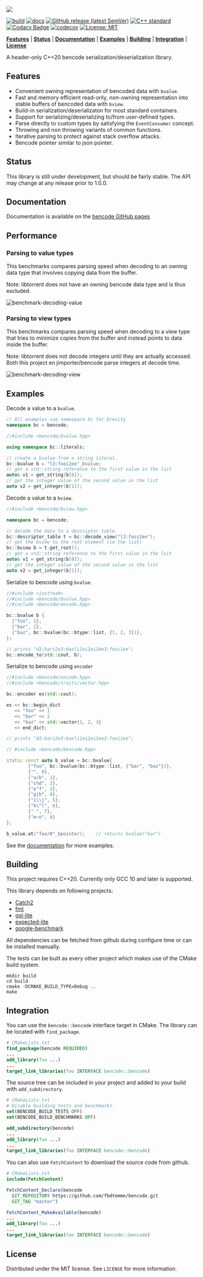 ![](docs/images/bencode.svg)

[![build](https://github.com/fbdtemme/bencode/workflows/build/badge.svg?branch=master)](https://github.com/fbdtemme/bencode/actions?query=workflow%3Abuild)
[![docs](https://github.com/fbdtemme/bencode/workflows/documentation/badge.svg?branch=master)](https://fbdtemme.github.io/bencode/)
[![GitHub release (latest SemVer)](https://img.shields.io/github/v/release/fbdtemme/bencode)](https://github.com/fbdtemme/bencode/releases)
[![C++ standard](https://img.shields.io/badge/C%2B%2B-20-blue)](https://isocpp.org/)
[![Codacy Badge](https://api.codacy.com/project/badge/Grade/5cc3eec94d8a486dab62afeab5130def)](https://app.codacy.com/manual/floriandetemmerman/bencode?utm_source=github.com&utm_medium=referral&utm_content=fbdtemme/bencode&utm_campaign=Badge_Grade_Dashboard)
[![codecov](https://codecov.io/gh/fbdtemme/bencode/branch/master/graph/badge.svg)](https://codecov.io/gh/fbdtemme/bencode)
[![License: MIT](https://img.shields.io/badge/License-MIT-yellow.svg)](https://opensource.org/licenses/MIT)

[**Features**](#Features) |
[**Status**](#Status) |
[**Documentation**](#Documentation) | 
[**Examples**](#Examples) |
[**Building**](#Building) | 
[**Integration**](#Integration) |
[**License**](#License)

A header-only C++20 bencode serialization/deserialization library.

## Features

*   Convenient owning representation of bencoded data with `bvalue`.
*   Fast and memory efficient read-only, non-owning representation into stable buffers of bencoded data with `bview`.
*   Build-in serialization/deserializaton for most standard containers.
*   Support for serializing/deserializing to/from user-defined types. 
*   Parse directly to custom types by satisfying the `EventConsumer` concept.
*   Throwing and non throwing variants of common functions.
*   Iterative parsing to protect against stack overflow attacks.
*   Bencode pointer similar to json pointer.   

## Status

This library is still under development, but should be fairly stable. 
The API may change at any release prior to 1.0.0.

## Documentation

Documentation is available on the [bencode GitHub pages](https://fbdtemme.github.io/bencode/)

## Performance

### Parsing to value types

This benchmarks compares parsing speed when decoding to an owning data type that involves
copying data from the buffer.

Note: libtorrent does not have an owning bencode data type and is thus excluded.

![benchmark-decoding-value](docs/images/benchmark-comparison-value.svg)

### Parsing to view types

This benchmarks compares parsing speed when decoding to a view type that tries to minimize copies 
from the buffer and instead points to data inside the buffer.

Note: libtorrent does not decode integers until they are actually accessed. 
Both this project en jimporter/bencode parse integers at decode time.

![benchmark-decoding-view](docs/images/benchmark-comparison-view.svg)

## Examples

Decode a value to a `bvalue`.

```cpp
// All examples use namespace bc for brevity
namespace bc = bencode;
```

```cpp
//#include <bencode/bvalue.hpp> 

using namespace bc::literals;

// create a bvalue from a string literal.
bc::bvalue b = "l3:fooi2ee"_bvalue;
// get a std::string reference to the first value in the lsit
auto& v1 = get_string(b[0]);
// get the integer value of the second value in the list
auto v2 = get_integer(b[1]);
```

Decode a value to a `bview`.

```cpp
//#include <bencode/bview.hpp> 

namespace bc = bencode;

// decode the data to a descriptor_table
bc::descriptor_table t = bc::decode_view("l3:fooi2ee");
// get the bview to the root element (ie the list) 
bc::bview b = t.get_root();
// get a std::string reference to the first value in the lsit
auto& v1 = get_string(b[0]);
// get the integer value of the second value in the list
auto v2 = get_integer(b[1]);
```

Serialize to bencode using `bvalue`.
```cpp
//#include <iostream>
//#include <bencode/bvalue.hpp>
//#include <bencode/encode.hpp>

bc::bvalue b {
  {"foo", 1},
  {"bar", 2},
  {"baz", bc::bvalue(bc::btype::list, {1, 2, 3})},
};

// prints "d3:bari2e3:bazli1ei2ei3ee3:fooi1ee";
bc::encode_to(std::cout, b);
```

Serialize to bencode using `encoder`

```cpp
//#include <bencode/encode.hpp>
//#include <bencode/traits/vector.hpp>

bc::encoder es(std::cout);

es << bc::begin_dict
   << "foo" << 1
   << "bar" << 2
   << "baz" << std::vector{1, 2, 3}
   << end_dict;

// prints "d3:bari2e3:bazli1ei2ei3ee3:fooi1ee";
```
```cpp
// #include <bencode/bencode.hpp>

static const auto b_value = bc::bvalue{
        {"foo", bc::bvalue(bc::btype::list, {"bar", "baz"})},
        {"", 0},
        {"a/b", 1},
        {"c%d", 2},
        {"e^f", 3},
        {"g|h", 4},
        {"i\\j", 5},
        {"k\"l", 6},
        {" ", 7},
        {"m~n", 8}
};

b_value.at("foo/0"_bpointer);    // returns bvalue("bar")
```

See the [documentation](https://fbdtemme.github.io/bencode/) for more examples. 

## Building

This project requires C++20. 
Currently only GCC 10 and later is supported.

This library depends on following projects:
*  [Catch2](https://github.com/catchorg/Catch2)
*  [fmt](https://github.com/fmtlib/fmt)
*  [gsl-lite](https://github.com/gsl-lite/gsl-lite)
*  [expected-lite](https://github.com/martinmoene/expected-lite)
*  [google-benchmark](https://github.com/google/benchmark)


All dependencies can be fetched from github during configure time or can be installed manually.

The tests can be built as every other project which makes use of the CMake build system.

```{bash}
mkdir build
cd build
cmake -DCMAKE_BUILD_TYPE=Debug ..
make 
```

## Integration

You can use the `bencode::bencode` interface target in CMake.
The library can be located with `find_package`.

```cmake
# CMakeLists.txt
find_package(bencode REQUIRED)
...
add_library(foo ...)
...
target_link_libraries(foo INTERFACE bencode::bencode)
```

The source tree can be included in your project and added to your build with `add_subdirectory`.

```cmake
# CMakeLists.txt
# Disable building tests and benchmarks.
set(BENCODE_BUILD_TESTS OFF)
set(BENCODE_BUILD_BENCHMARKS OFF)

add_subdirectory(bencode)
...
add_library(foo ...)
...
target_link_libraries(foo INTERFACE bencode::bencode)
```

You can also use `FetchContent` to download the source code from github.
    
```cmake
# CMakeLists.txt
include(FetchContent)

FetchContent_Declare(bencode
  GIT_REPOSITORY https://github.com/fbdtemme/bencode.git
  GIT_TAG "master")

FetchContent_MakeAvailable(bencode)
...
add_library(foo ...)
...
target_link_libraries(foo INTERFACE bencode::bencode)
```

## License

Distributed under the MIT license. See `LICENSE` for more information.